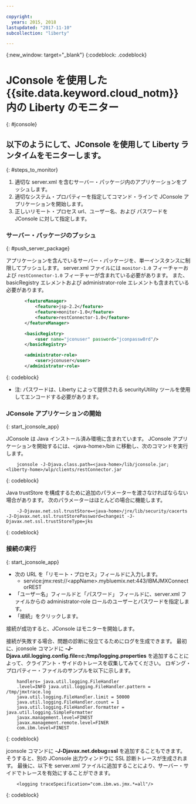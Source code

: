 ```yaml
---

copyright:
  years: 2015, 2018
lastupdated: "2017-11-10"
subcollection: "liberty"

---
```


{:new_window: target="_blank"}
{:codeblock: .codeblock}

# JConsole を使用した {{site.data.keyword.cloud_notm}} 内の Liberty のモニター
{: #jconsole}

## 以下のようにして、JConsole を使用して Liberty ランタイムをモニターします。
{: #steps_to_monitor}

1. 適切な server.xml を含むサーバー・パッケージ内のアプリケーションをプッシュします。
2. 適切なシステム・プロパティーを指定してコマンド・ラインで JConsole アプリケーションを開始します。
3. 正しいリモート・プロセス url、ユーザー名、および パスワードを JConsole に対して指定します。

### サーバー・パッケージのプッシュ
{: #push_server_package}

アプリケーションを含んでいるサーバー・パッケージを、単一インスタンスに制限してプッシュします。 server.xml ファイルには `monitor-1.0` フィーチャーおよび `restConnector-1.0` フィーチャーが含まれている必要があります。 また、basicRegistry エレメントおよび administrator-role エレメントも含まれている必要があります。
```xml
       <featureManager>
           <feature>jsp-2.2</feature>
           <feature>monitor-1.0</feature>
           <feature>restConnector-1.0</feature>
       </featureManager>

       <basicRegistry>
           <user name="jconuser" password="jconpassw0rd"/>
       </basicRegistry>

       <administrator-role>
           <user>jconuser</user>
       </administrator-role>
```
{: codeblock}

   * 注: パスワードは、Liberty によって提供される securityUtility ツールを使用してエンコードする必要があります。

### JConsole アプリケーションの開始
{: start_jconsole_app}

JConsole は Java インストール済み環境に含まれています。  JConsole アプリケーションを開始するには、&lt;java-home&gt;/bin に移動し、次のコマンドを実行します。
```
    jconsole -J-Djava.class.path=<java-home>/lib/jconsole.jar;<liberty-home>/wlp/clients/restConnector.jar
```
{: codeblock}

Java trustStore を構成するために追加のパラメーターを渡さなければならない場合があります。 次のパラメーターはほとんどの場合に機能します。
```
    -J-Djavax.net.ssl.trustStore=<java-home>/jre/lib/security/cacerts -J-Djavax.net.ssl.trustStorePassword=changeit -J-Djavax.net.ssl.trustStoreType=jks
```
{: codeblock}

### 接続の実行
{: start_jconsole_app}
  * 次の URL を「リモート・プロセス」フィールドに入力します。
    * service:jmx:rest://&lt;appName&gt;.mybluemix.net:443/IBMJMXConnectorREST
  *  「ユーザー名」フィールドと「パスワード」 フィールドに、server.xml ファイルからの administrator-role ロールのユーザーとパスワードを指定します。
  * 「接続」をクリックします。

接続が成功すると、JConsole はモニターを開始します。

接続が失敗する場合、問題の診断に役立てるためにログを生成できます。  最初に、jconsole コマンドに **-J-Djava.util.logging.config.file=c:/tmp/logging.properties** を追加することによって、クライアント・サイドのトレースを収集してみてください。
ロギング・プロパティー・ファイルのサンプルを以下に示します。
```
    handlers= java.util.logging.FileHandler
    .level=INFO java.util.logging.FileHandler.pattern = /tmp/jmxtrace.log
    java.util.logging.FileHandler.limit = 50000
    java.util.logging.FileHandler.count = 1
    java.util.logging.FileHandler.formatter = java.util.logging.SimpleFormatter
    javax.management.level=FINEST
    javax.management.remote.level=FINER
    com.ibm.level=FINEST
```
{: codeblock}

jconsole コマンドに <b>&dash;J&dash;Djavax.net.debug=ssl</b> を追加することもできます。 そうすると、別の JConsole 出力ウィンドウに SSL 診断トレースが生成されます。  最後に、以下を server.xml ファイルに追加することにより、サーバー・サイドでトレースを有効にすることができます。
```
    <logging traceSpecification="com.ibm.ws.jmx.*=all"/>
```
{: codeblock}
